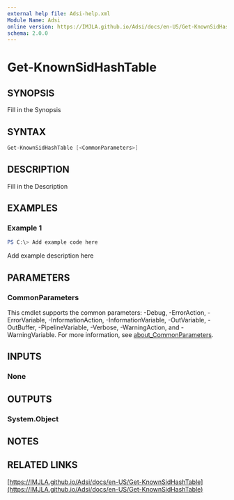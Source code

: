 ```yaml
---
external help file: Adsi-help.xml
Module Name: Adsi
online version: https://IMJLA.github.io/Adsi/docs/en-US/Get-KnownSidHashTable
schema: 2.0.0
---
```


# Get-KnownSidHashTable

## SYNOPSIS
Fill in the Synopsis

## SYNTAX

```powershell
Get-KnownSidHashTable [<CommonParameters>]
```

## DESCRIPTION
Fill in the Description

## EXAMPLES

### Example 1
```powershell
PS C:\> Add example code here
```

Add example description here

## PARAMETERS

### CommonParameters
This cmdlet supports the common parameters: -Debug, -ErrorAction, -ErrorVariable, -InformationAction, -InformationVariable, -OutVariable, -OutBuffer, -PipelineVariable, -Verbose, -WarningAction, and -WarningVariable. For more information, see [about_CommonParameters](http://go.microsoft.com/fwlink/?LinkID=113216).

## INPUTS

### None

## OUTPUTS

### System.Object
## NOTES

## RELATED LINKS

[https://IMJLA.github.io/Adsi/docs/en-US/Get-KnownSidHashTable](https://IMJLA.github.io/Adsi/docs/en-US/Get-KnownSidHashTable)


